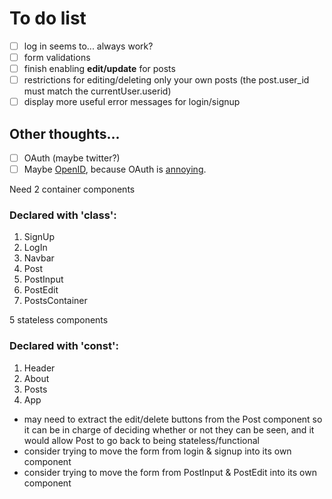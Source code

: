 # To do list

* [ ] log in seems to... always work?
* [ ] form validations
* [ ] finish enabling **edit/update** for posts
* [ ] restrictions for editing/deleting only your own posts (the post.user_id must match the currentUser.userid)
* [ ] display more useful error messages for login/signup

## Other thoughts...

* [ ] OAuth (maybe twitter?)
* [ ] Maybe [OpenID](https://openid.net/connect/), because OAuth is [annoying](https://oauth.net/articles/authentication/).

Need 2 container components
### Declared with 'class':
1. SignUp
2. LogIn
3. Navbar
4. Post
5. PostInput
6. PostEdit
7. PostsContainer

5 stateless components
### Declared with 'const':
1. Header
2. About
3. Posts
4. App

* may need to extract the edit/delete buttons from the Post component so it can be in charge of deciding whether or not they can be seen, and it would allow Post to go back to being stateless/functional
* consider trying to move the form from login & signup into its own component
* consider trying to move the form from PostInput & PostEdit into its own component
